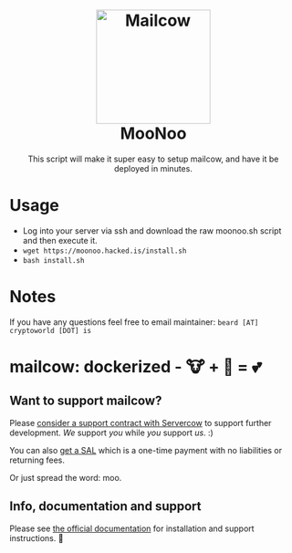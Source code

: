 <h1 align="center">
  <a href="https://github.com/beardlyness/moonoo"><img src="https://mailcow.email/img/cow_mailcow.svg" alt="Mailcow" width="200"></a>
 <br />
  MooNoo
</h1>

<p align="center">This script will make it super easy to setup mailcow, and have it be deployed in minutes.</p>

# Usage	
- Log into your server via ssh and download the raw moonoo.sh script and then execute it.<br>	
- `wget https://moonoo.hacked.is/install.sh`<br>	
- `bash install.sh`

# Notes
If you have any questions feel free to email maintainer: `beard [AT] cryptoworld [DOT] is`

# mailcow: dockerized - 🐮 + 🐋 = 💕

## Want to support mailcow?

Please [consider a support contract with Servercow](https://www.servercow.de/mailcow?lang=en#support) to support further development. _We_ support _you_ while _you_ support _us_. :)

You can also [get a SAL](https://www.servercow.de/mailcow?lang=en#sal) which is a one-time payment with no liabilities or returning fees.

Or just spread the word: moo.

## Info, documentation and support

Please see [the official documentation](https://mailcow.github.io/mailcow-dockerized-docs/) for installation and support instructions. 🐄

